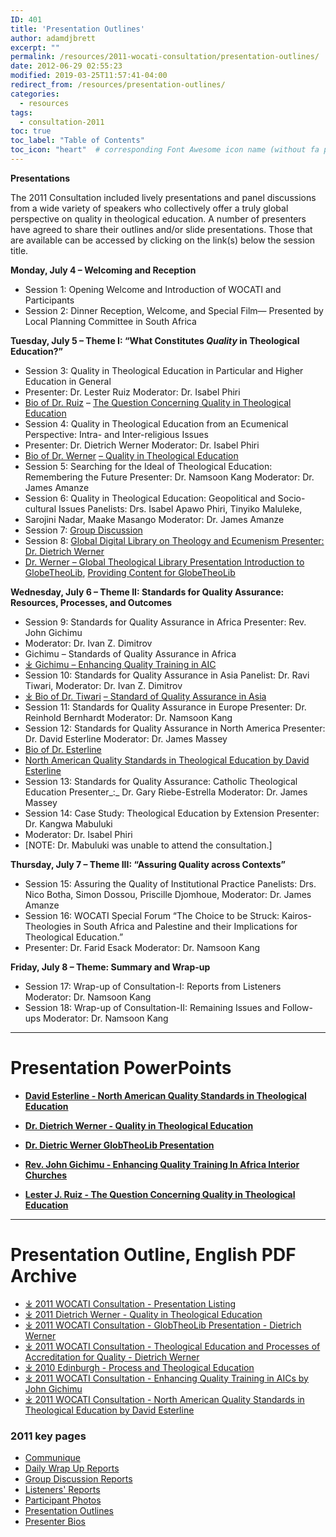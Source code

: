 ```yaml
---
ID: 401
title: 'Presentation Outlines'
author: adamdjbrett
excerpt: ""
permalink: /resources/2011-wocati-consultation/presentation-outlines/
date: 2012-06-29 02:55:23
modified: 2019-03-25T11:57:41-04:00
redirect_from: /resources/presentation-outlines/
categories:
  - resources
tags:
  - consultation-2011
toc: true
toc_label: "Table of Contents"
toc_icon: "heart"  # corresponding Font Awesome icon name (without fa prefix)    
---
```


**Presentations**

The 2011 Consultation included lively presentations and panel discussions from a wide variety of speakers who collectively offer a truly global perspective on quality in theological education. A number of presenters have agreed to share their outlines and/or slide presentations. Those that are available can be accessed by clicking on the link(s) below the session title.

**Monday, July 4 – Welcoming and Reception**

*   Session 1: Opening Welcome and Introduction of WOCATI and Participants
*   Session 2: Dinner Reception, Welcome, and Special Film— Presented by Local Planning Committee in South Africa

**Tuesday, July 5 – Theme I: “What Constitutes _Quality_ in Theological Education?”**

*   Session 3: Quality in Theological Education in Particular and Higher Education in General
*   Presenter: Dr. Lester Ruiz Moderator: Dr. Isabel Phiri
*   [Bio of Dr. Ruiz](/resources/2011-wocati-consultation/presenter-bios/#Ruiz "Lester Ruiz") – [The Question Concerning Quality in Theological Education](/wp-content/uploads/2012/06/ruiz-thequestionconcerningqualityintheologicaleducation-110831102245-phpapp01.pdf "Lester J. Ruiz, The Question of *Quality* in Theological Education")
*   Session 4: Quality in Theological Education from an Ecumenical Perspective: Intra- and Inter-religious Issues
*   Presenter: Dr. Dietrich Werner Moderator: Dr. Isabel Phiri
*   [Bio of Dr. Werner](/resources/2011-wocati-consultation/presenter-bios/#Werner "Dietrich Werner") [– Quality in Theological Education](/wp-content/uploads/2012/06/Werner-Theological-Education-and-Processes-of-Accreditation-for-Quality.pdf "WOCATI Consultation – Theological Education and Processes of Accreditation for Quality – Dietrich Werner (Download Publication)")
*   Session 5: Searching for the Ideal of Theological Education: Remembering the Future Presenter: Dr. Namsoon Kang Moderator: Dr. James Amanze
*   Session 6: Quality in Theological Education: Geopolitical and Socio-cultural Issues Panelists: Drs. Isabel Apawo Phiri, Tinyiko Maluleke,
*   Sarojini Nadar, Maake Masango Moderator: Dr. James Amanze
*   Session 7: [Group Discussion](/wp-content/uploads/2012/06/Group-Discussion-Reports.pdf "2011 WOCATI Consultation – Group Discussion Reports (Download Publication)")
*   Session 8: [Global Digital Library on Theology and Ecumenism Presenter: Dr. Dietrich Werner](/wp-content/uploads/2012/06/Werner-GlobTheoLib-Presentation.pdf "2011 WOCATI Consultation – GlobTheoLib Presentation – Dietrich Werner (Download Publication)")
*   [Dr. Werner – Global Theological Library Presentation Introduction to GlobeTheoLib](/wp-content/uploads/2012/06/Werner-GlobTheoLib-Presentation.pdf "2011 WOCATI Consultation – GlobTheoLib Presentation – Dietrich Werner (Download Publication)"), [Providing Content for GlobeTheoLib](http://www.globalethics.org/)

**Wednesday, July 6 – Theme II: Standards for Quality Assurance: Resources, Processes, and Outcomes**

*   Session 9: Standards for Quality Assurance in Africa Presenter: Rev. John Gichimu
*   Moderator: Dr. Ivan Z. Dimitrov
*   Gichimu – Standards of Quality Assurance in Africa
*   [&#10515; Gichimu – Enhancing Quality Training in AIC](/wp-content/uploads/2012/06/Gichimu-Enhancing-Quality-Training-in-AICs.pdf "2011 WOCATI Consultation – Enhancing Quality Training in AICs by John Gichimu (Download Publication)")
*   Session 10: Standards for Quality Assurance in Asia Panelist: Dr. Ravi Tiwari, Moderator: Dr. Ivan Z. Dimitrov
*   [&#10515; Bio of Dr. Tiwari](/resources/2011-wocati-consultation/presenter-bios/#Tiwari "Ravi Tiwari") [– Standard of Quality Assurance in Asia](/wp-content/uploads/2012/06/Tiwari-%E2%80%93-Standard-of-Quality-Assurance-in-Asia.pdf "2011 WOCATI Consultation – Standard of Quality Assurance in Asia – Ravi Tiwari (Download Publication)")
*   Session 11: Standards for Quality Assurance in Europe Presenter: Dr. Reinhold Bernhardt Moderator: Dr. Namsoon Kang
*   Session 12: Standards for Quality Assurance in North America Presenter: Dr. David Esterline Moderator: Dr. James Massey
*   [Bio of Dr. Esterline](/resources/2011-wocati-consultation/presenter-bios/)
*   [North American Quality Standards in Theological Education by David Esterline](/wp-content/uploads/2012/06/Esterline-North-American-Quality-Standards-in-Theological-Education.pdf)
*   Session 13: Standards for Quality Assurance: Catholic Theological Education Presenter_:_ Dr. Gary Riebe-Estrella Moderator: Dr. James Massey
*   Session 14: Case Study: Theological Education by Extension Presenter: Dr. Kangwa Mabuluki
*   Moderator: Dr. Isabel Phiri
*   \[NOTE: Dr. Mabuluki was unable to attend the consultation.\]

**Thursday, July 7 – Theme III: “Assuring Quality across Contexts”**

*   Session 15: Assuring the Quality of Institutional Practice Panelists: Drs. Nico Botha, Simon Dossou, Priscille Djomhoue, Moderator: Dr. James Amanze
*   Session 16: WOCATI Special Forum “The Choice to be Struck: Kairos-Theologies in South Africa and Palestine and their Implications for Theological Education.”
*   Presenter: Dr. Farid Esack Moderator: Dr. Namsoon Kang

**Friday, July 8 – Theme: Summary and Wrap-up**

*   Session 17: Wrap-up of Consultation-I: Reports from Listeners Moderator: Dr. Namsoon Kang
*   Session 18: Wrap-up of Consultation-II: Remaining Issues and Follow-ups Moderator: Dr. Namsoon Kang

* * *

# Presentation PowerPoints

*   **[David Esterline - North American Quality Standards in Theological Education](http://www.slideshare.net/adamdjbrett/david-esterline-north-american-quality-standards-in-theological-education "David Esterline - North American Quality Standards in Theological Education")**

*   **[Dr. Dietrich Werner - Quality in Theological Education](http://www.slideshare.net/adamdjbrett/dr-dietrich-werner-quality-in-theological-education "Dr. Dietrich Werner - Quality in Theological Education")**

*   **[Dr. Dietric Werner GlobTheoLib Presentation](http://www.slideshare.net/adamdjbrett/werner-glob-theolib-presentation "Dr. Dietric Werner GlobTheoLib Presentation")**

*   **[Rev. John Gichimu - Enhancing Quality Training In Africa Interior Churches](http://www.slideshare.net/adamdjbrett/rev-john-gichimu-enhancing-quality-training-in-africa-interior-churches "Rev. John Gichimu - Enhancing Quality Training In Africa Interior Churches")**

*   **[Lester J. Ruiz - The Question Concerning Quality in Theological Education](http://www.slideshare.net/adamdjbrett/lester-j-ruiz-the-question-concerning-quality-in-theological-education "Lester J. Ruiz - The Question Concerning Quality in Theological Education")**

* * *

# Presentation Outline, English PDF Archive

*   [&#10515; 2011 WOCATI Consultation - Presentation Listing](/wp-content/uploads/2012/06/Presentation-Listing.pdf)
*   [&#10515; 2011 Dietrich Werner - Quality in Theological Education](/wp-content/uploads/2012/06/Werner-Quality-in-Theological-Education.pdf)
*   [&#10515; 2011 WOCATI Consultation - GlobTheoLib Presentation - Dietrich Werner](/wp-content/uploads/2012/06/Werner-GlobTheoLib-Presentation.pdf)
*   [&#10515; 2011 WOCATI Consultation - Theological Education and Processes of Accreditation for Quality - Dietrich Werner](/wp-content/uploads/2012/06/Werner-Theological-Education-and-Processes-of-Accreditation-for-Quality.pdf)
*   [&#10515; 2010 Edinburgh - Process and Theological Education](/wp-content/uploads/2012/06/Edinburgh-2010-process-and-theological-education.pdf)
*   [&#10515; 2011 WOCATI Consultation - Enhancing Quality Training in AICs by John Gichimu](/wp-content/uploads/2012/06/Gichimu-Enhancing-Quality-Training-in-AICs.pdf)
*   [&#10515; 2011 WOCATI Consultation - North American Quality Standards in Theological Education by David Esterline](/wp-content/uploads/2012/06/Esterline-North-American-Quality-Standards-in-Theological-Education.pdf)


### 2011 key pages

*   [Communique](/resources/2011-wocati-consultation/2011-communique/)
*   [Daily Wrap Up Reports](/resources/2011-wocati-consultation/daily-wrap-up-reports/)
*   [Group Discussion Reports](/resources/2011-wocati-consultation/group-discussion-reports/)
*   [Listeners' Reports](/resources/2011-wocati-consultation/listenerss-reports/)
*   [Participant Photos](/resources/2011-wocati-consultation/2011-participant-photos/)
*   [Presentation Outlines](/resources/2011-wocati-consultation/presentation-outlines/)
*   [Presenter Bios](/resources/2011-wocati-consultation/presenter-bios/)
